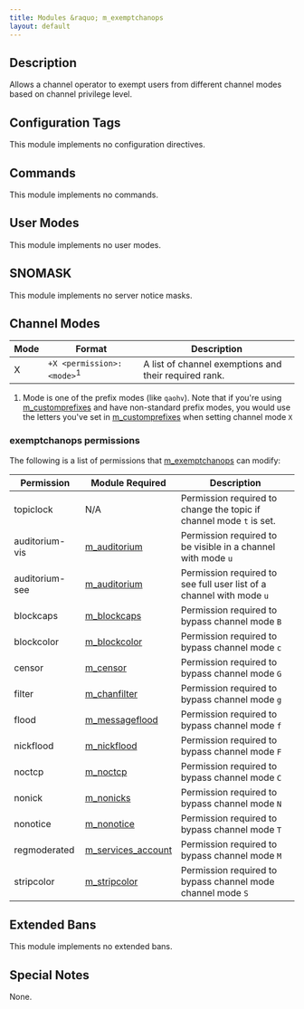 ```yaml
---
title: Modules &raquo; m_exemptchanops
layout: default
---
```


## Description

Allows a channel operator to exempt users from different channel modes based on channel privilege level.

## Configuration Tags

This module implements no configuration directives.

## Commands

This module implements no commands.

## User Modes

This module implements no user modes.

## SNOMASK

This module implements no server notice masks.

## Channel Modes

Mode | Format | Description
---- | ------ | -----------
X | `+X <permission>:<mode>`<sup>1</sup> | A list of channel exemptions and their required rank.

1) Mode is one of the prefix modes (like `qaohv`). Note that if you're using [m_customprefixes](customprefixes.md)
and have non-standard prefix modes, you would use the letters you've set in [m_customprefixes](customprefixes.md)
when setting channel mode `X`

### exemptchanops permissions

The following is a list of permissions that [m_exemptchanops](exemptchanops.md) can modify:

Permission | Module Required | Description
---------- | --------------- | -----------
topiclock | N/A | Permission required to change the topic if channel mode `t` is set.
auditorium-vis | [m_auditorium](auditorium.md) | Permission required to be visible in a channel with mode `u`
auditorium-see | [m_auditorium](auditorium.md) | Permission required to see full user list of a channel with mode `u`
blockcaps | [m_blockcaps](blockcaps.md) | Permission required to bypass channel mode `B`
blockcolor | [m_blockcolor](blockcolor.md) | Permission required to bypass channel mode `c`
censor | [m_censor](censor.md) | Permission required to bypass channel mode `G`
filter | [m_chanfilter](chanfilter.md) | Permission required to bypass channel mode `g`
flood | [m_messageflood](messageflood.md) | Permission required to bypass channel mode `f`
nickflood | [m_nickflood](nickflood.md) | Permission required to bypass channel mode `F`
noctcp | [m_noctcp](noctcp.md) | Permission required to bypass channel mode `C`
nonick | [m_nonicks](nonicks.md) | Permission required to bypass channel mode `N`
nonotice | [m_nonotice](nonotice.md) | Permission required to bypass channel mode `T`
regmoderated | [m_services_account](services_account.md) | Permission required to bypass channel mode `M`
stripcolor | [m_stripcolor](stripcolor.md) | Permission required to bypass channel mode channel mode `S`

## Extended Bans

This module implements no extended bans.

## Special Notes

None.
